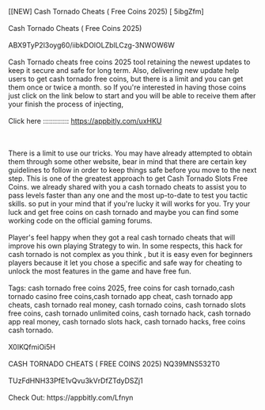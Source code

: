 [[NEW] Cash Tornado Cheats ( Free Coins 2025) [ 5ibgZfm]
<br>
<br>Cash Tornado Cheats ( Free Coins 2025)
<br>
<br>ABX9TyP2l3oyg60/iibkDOlOLZblLCzg-3NWOW6W
<br>
<br>Cash Tornado cheats free coins 2025 tool retaining the newest updates to keep it secure and safe for long term. Also, delivering new update help users to get cash tornado free coins, but there is a limit and you can get them once or twice a month. so If you're interested in having those coins just click on the link below to start and you will be able to receive them after your finish the process of injecting,
<br>
<br>Click here ::::::::::::: https://appbitly.com/uxHKU

<br>
<br>There is a limit to use our tricks. You may have already attempted to obtain them through some other website, bear in mind that there are certain key guidelines to follow in order to keep things safe before you move to the next step. This is one of the greatest approach to get Cash Tornado Slots Free Coins. we already shared with you a cash tornado cheats to assist you to pass levels faster than any one and the most up-to-date to test you tactic skills. so put in your mind that if you're lucky it will works for you. Try your luck and get free coins on cash tornado and maybe you can find some working code on the official gaming forums. 
<br>
<br>Player's feel happy when they got a real cash tornado cheats that will improve his own playing Strategy to win. In some respects, this hack for cash tornado is not complex as you think , but it is easy even for beginners players because it let you chose a specific and safe way for cheating to unlock the most features in the game and have free fun. 
<br>
<br>Tags: cash tornado free coins 2025, free coins for cash tornado,cash tornado casino free coins,cash tornado app cheat, cash tornado app cheats, cash tornado real money, cash tornado coins, cash tornado slots free coins, cash tornado unlimited coins, cash tornado hack, cash tornado app real money, cash tornado slots hack, cash tornado hacks, free coins cash tornado. 
<br>
<br>X0IKQfmiOi5H
<br>
<br>CASH TORNADO CHEATS ( FREE COINS 2025) NQ39MNS532T0
<br>
<br>TUzFdHNH33PfE1vQvu3kVrDfZTdyDSZj1
<br>
<br>Check Out: https://appbitly.com/Lfnyn
<br>
